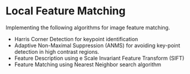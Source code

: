 # Local Feature Matching
Implementing the following algorithms for image feature matching.
- Harris Corner Detection for keypoint identification
- Adaptive Non-Maximal Suppression (ANMS) for avoiding key-point detection in high contrast regions.
- Feature Description using e Scale Invariant Feature Transform (SIFT) 
- Feature Matching using Nearest Neighbor search algorithm
